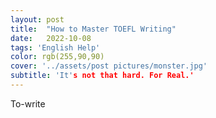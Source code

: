 ```yaml
---
layout: post
title:  "How to Master TOEFL Writing"
date:   2022-10-08
tags: 'English Help'
color: rgb(255,90,90)
cover: '../assets/post pictures/monster.jpg'
subtitle: 'It's not that hard. For Real.'
---
```


To-write